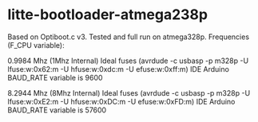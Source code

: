 # litte-bootloader-atmega238p
Based on Optiboot.c v3. Tested and full run on atmega328p. 
Frequencies (F_CPU variable):

0.9984 Mhz (1Mhz Internal)
Ideal fuses (avrdude -c usbasp -p m328p -U lfuse:w:0x62:m -U hfuse:w:0xdc:m -U efuse:w:0xff:m)
IDE Arduino BAUD_RATE variable is 9600

8.2944 Mhz (8Mhz Internal)
Ideal fuses (avrdude -c usbasp -p m328p -U lfuse:w:0xE2:m -U hfuse:w:0xDC:m -U efuse:w:0xFD:m)
IDE Arduino BAUD_RATE variable is 57600
